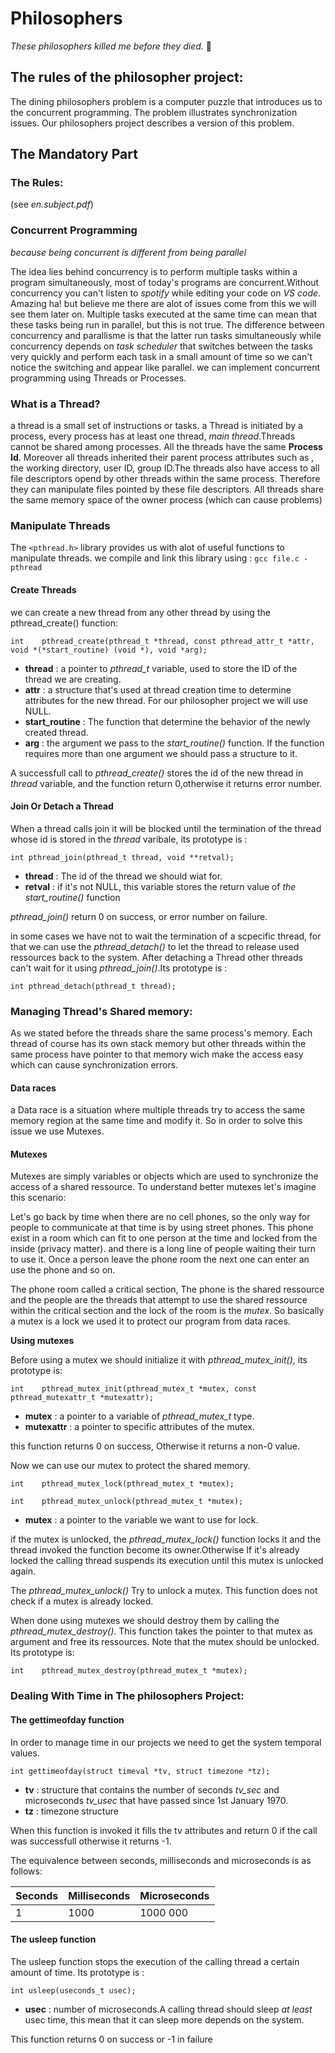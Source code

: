 # Philosophers

*These philosophers killed me before they died.* 🙂

## The rules of the philosopher project:

The dining philosophers problem is a computer puzzle that introduces us to the concurrent programming. The problem illustrates synchronization issues. Our philosophers project describes a version of this problem.

## The Mandatory Part

### The Rules:

(see *en.subject.pdf*)

### Concurrent Programming

*because being concurrent is different from being parallel*

The idea lies behind concurrency is to perform multiple tasks within a program simultaneously, most of today's programs are concurrent.Without concurrency you can't listen to *spotify* while editing your code on *VS code*. Amazing ha! but believe me there are alot of issues come from this we will see them later on.
Multiple tasks executed at the same time can mean that these tasks being run in parallel, but this is not true. The difference between concurrency and parallisme is that the latter run tasks simultaneously while concurrency depends on *task scheduler* that switches between the tasks very quickly and perform each task in a small amount of time so we can't notice the switching and appear like parallel.
we can implement concurrent programming using Threads or Processes.

### What is a Thread?

a thread is a small set of instructions or tasks. a Thread is initiated by a process, every process has at least one thread, *main thread*.Threads cannot be shared among processes.
All the threads have the same **Process Id**. Moreover all threads inherited their parent process attributes such as , the working directory, user ID, group ID.The threads also have access to all file descriptors opend by other threads within the same process. Therefore they can manipulate files pointed by these file descriptors. All threads share the same memory space of the owner process (which can cause problems)

### Manipulate Threads

The `<pthread.h>` library provides us with alot of useful functions to manipulate threads.
we compile and link this library using : `gcc file.c -pthread`

#### Create Threads

we can create a new thread from any other thread by using the pthread_create() function:

`int	pthread_create(pthread_t *thread, const pthread_attr_t *attr, void *(*start_routine) (void *), void *arg);`

- **thread** : a pointer to *pthread_t* variable, used to store the ID of the thread we are creating.
- **attr** : a structure that's used at thread creation time to determine attributes for the new thread. For our philosopher project we will use NULL.
- **start_routine** : The function that determine the behavior of the newly created thread.
- **arg** : the argument we pass to the *start_routine()* function. If the function requires more than one argument we should pass a structure to it.

A successfull call to *pthread_create()* stores the id of the new thread in *thread* variable, and the function return 0,otherwise it returns error number.

#### Join Or Detach a Thread

When a thread calls join it will be blocked until the termination of the thread whose id is stored in the *thread* varibale, its prototype is :

`int pthread_join(pthread_t thread, void **retval);`

- **thread** : The id of the thread we should wiat for.
- **retval** : if it's not NULL, this variable stores the return value of *the start_routine()* function

*pthread_join()* return 0 on success, or error number on failure.

in some cases we have not to wait the termination of a scpecific thread, for that we can use the *pthread_detach()* to let the thread to release used ressources back to the system.
After detaching a Thread other threads can't wait for it using *pthread_join()*.Its prototype is :

`int pthread_detach(pthread_t thread);`

### Managing Thread's Shared memory:

As we stated before the threads share the same process's memory. Each thread of course has its own stack memory but other threads within the same process have pointer to that memory wich make the access easy which can cause synchronization errors.

#### Data races
a Data race is a situation where multiple threads try to access the same memory region at the same time and modify it. So in order to solve this issue we use Mutexes.

#### Mutexes

Mutexes are simply variables or objects which are used to synchronize the access of a shared ressource. To understand better mutexes let's imagine this scenario:

Let's go back by time when there are no cell phones, so the only way for people to communicate at that time is by using street phones. This phone exist in a room which can fit to one person at the time and locked from the inside (privacy matter). and there is a long line of people waiting their turn to use it. Once a person leave the phone room the next one can enter an use the phone and so on.

The phone room called a critical section, The phone is the shared ressource and the people are the threads that attempt to use the shared ressource within the critical section
and the lock of the room is the *mutex*. So basically a mutex is a lock we used it to protect our program from data races.

**Using mutexes**

Before using a mutex we should initialize it with *pthread_mutex_init()*, its prototype is:

`int	pthread_mutex_init(pthread_mutex_t *mutex, const pthread_mutexattr_t *mutexattr);`

- **mutex** : a pointer to a variable of *pthread_mutex_t* type.
- **mutexattr** : a pointer to specific attributes of the mutex.

this function returns 0 on success, Otherwise it returns a non-0 value.

Now we can use our mutex to protect the shared memory.

`int	pthread_mutex_lock(pthread_mutex_t *mutex);`

`int	pthread_mutex_unlock(pthread_mutex_t *mutex);`

- **mutex** : a pointer to the variable we want to use for lock.

if the mutex is unlocked, the *pthread_mutex_lock()* function locks it and the thread invoked the function become its owner.Otherwise If it's already locked the calling thread suspends its execution until this mutex is unlocked again.

The *pthread_mutex_unlock()* Try to unlock a mutex. This function does not check if a mutex is already locked.

When done using mutexes we should destroy them by calling the *pthread_mutex_destroy()*. This function takes the pointer to that mutex as argument and free its ressources. Note that the mutex should be unlocked. Its prototype is:

`int	pthread_mutex_destroy(pthread_mutex_t *mutex);`

### Dealing With Time in The philosophers Project:

#### The gettimeofday function

In order to manage time in our projects we need to get the system temporal values.

`int gettimeofday(struct timeval *tv, struct timezone *tz);`

- **tv** : structure that contains the number of seconds *tv_sec* and microseconds *tv_usec* that have passed since 1st January 1970.
- **tz** : timezone structure

When this function is invoked it fills the tv attributes and return 0 if the call was successfull otherwise it returns -1.

The equivalence between seconds, milliseconds and microseconds is as follows:

| Seconds     | Milliseconds | Microseconds |
| ----------- | -----------  | -----------  |
| 1           | 1000         | 1000 000     |


#### The usleep function

The usleep function stops the execution of the calling thread a certain amount of time. Its prototype is :

`int usleep(useconds_t usec);`

- **usec** : number of microseconds.A calling thread should sleep *at least* usec time, this mean that it can sleep more depends on the system.

This function returns 0 on success or -1 in failure

